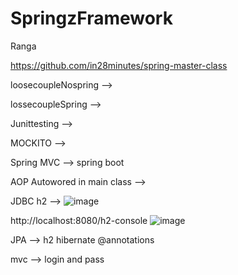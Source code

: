 # SpringzFramework
Ranga


https://github.com/in28minutes/spring-master-class

loosecoupleNospring --> 

lossecoupleSpring -->

Junittesting -->

MOCKITO --> 

Spring MVC  --> spring boot

AOP Autowored in main class -->

JDBC h2 -->
![image](https://user-images.githubusercontent.com/49728020/175874500-8c23472c-1eea-4a14-83a0-fe7f71e0402e.png)

http://localhost:8080/h2-console
![image](https://user-images.githubusercontent.com/49728020/175874550-e935b833-a406-4124-b78c-2c4c8d16c643.png)


JPA --> h2 hibernate @annotations

mvc --> login and pass

